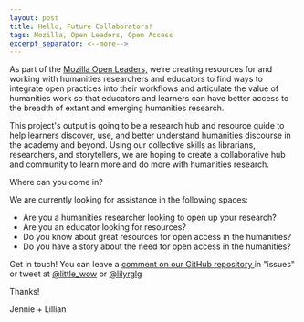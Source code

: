 ```yaml
---
layout: post
title: Hello, Future Collaborators!
tags: Mozilla, Open Leaders, Open Access
excerpt_separator: <--more-->
---
```

As part of the <a href="https://foundation.mozilla.org/en/opportunity/mozilla-open-leaders/round-6/projects/projects---cohort-a/"> Mozilla Open Leaders,</a> we’re creating resources for and working with humanities researchers and educators to find ways to integrate open practices into their workflows and articulate the value of humanities work so that educators and learners can have better access to the breadth of extant and emerging humanities research.


This project's output is going to be a research hub and resource guide to help learners discover, use, and better understand humanities discourse in the academy and beyond. Using our collective skills as librarians, researchers, and storytellers, we are hoping to create a collaborative hub and community to learn more and do more with humanities research.


Where can you come in?


We are currently looking for assistance in the following spaces:
* Are you a humanities researcher looking to open up your research?
* Are you an educator looking for resources?
* Do you know about great resources for open access in the humanities?
* Do you have a story about the need for open access in the humanities?

Get in touch! You can leave a <a href="https://github.com/little-wow/open-access-in-humanities"> comment on our GitHub repository </a> in "issues" or tweet at <a href="https://twitter.com/little_wow">@little_wow</a> or <a href="https://twitter.com/lilyrglg">@lilyrglg</a>

Thanks!

Jennie + Lillian
